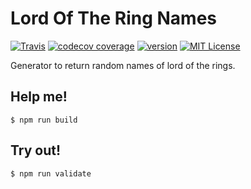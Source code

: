 # Lord Of The Ring Names
[![Travis]( 	https://img.shields.io/travis/jdinartejesus/lordofthering-names.svg?style=flat-square)](https://travis-ci.org/jdinartejesus/lordofthering-names)
[![codecov coverage]( https://img.shields.io/codecov/c/github/jdinartejesus/lordofthering-names.svg?style=flat-square)](https://codecov.io/github/jdinartejesus/lordofthering-names)
[![version](https://img.shields.io/npm/v/lordofthering-names.svg?style=flat-square)](http://npm.im/lordofthering-names)
[![MIT License](https://img.shields.io/npm/l/lordofthering-names.svg?style=flat-square)](http://opensource.org/licenses/MIT)

  Generator to return random names of lord of the rings.

## Help me!

  `$ npm run build`

## Try out!

  `$ npm run validate`
